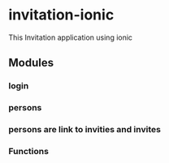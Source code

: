 # invitation-ionic

This Invitation application using ionic 


## Modules
### login
### persons
### persons are link to invities and invites
### Functions
